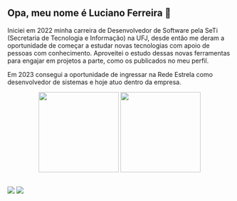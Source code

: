 ## Opa, meu nome é Luciano Ferreira 👋

Iniciei em 2022 minha carreira de Desenvolvedor de Software pela SeTi (Secretaria de Tecnologia e Informação) na UFJ, desde então me deram a oportunidade de começar a estudar novas tecnologias com apoio de pessoas com conhecimento. Aproveitei o estudo dessas novas ferramentas para engajar em projetos a parte, como os publicados no meu perfil.

Em 2023 consegui a oportunidade de ingressar na Rede Estrela como desenvolvedor de sistemas e hoje atuo dentro da empresa.

<div align="center">  
  <img height="180em" src="https://github-readme-stats.vercel.app/api?username=lucianoneto&show_icons=true&theme=gotham&include_all_commits=true&count_private=true"/>
  <img height="180em" src="https://github-readme-stats.vercel.app/api/top-langs/?username=lucianoneto&layout=compact&langs_count=7&theme=gotham"/>
</div>
    
  ##
 
<div>   
  <a href = "mailto:lucianoneto1033@gmail.com"><img src="https://img.shields.io/badge/-Gmail-%23333?style=for-the-badge&logo=gmail&logoColor=white" target="_blank"></a>
  <a href="https://www.linkedin.com/in/luciano-carvalho-917a52188/" target="_blank"><img src="https://img.shields.io/badge/-LinkedIn-%230077B5?style=for-the-badge&logo=linkedin&logoColor=white" target="_blank"></a> 
</div>
